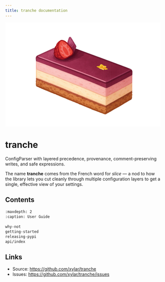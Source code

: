 ```yaml
---
title: tranche documentation
---
```


![tranche logo](logo/tranche_logo_small.png)

# tranche

ConfigParser with layered precedence, provenance, comment-preserving writes,
and safe expressions.

The name **tranche** comes from the French word for *slice* — a nod to how the
library lets you cut cleanly through multiple configuration layers to get a
single, effective view of your settings.

## Contents

```{toctree}
:maxdepth: 2
:caption: User Guide

why-not
getting-started
releasing-pypi
api/index
```

## Links

- Source: https://github.com/xylar/tranche
- Issues: https://github.com/xylar/tranche/issues
